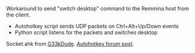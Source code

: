 Workaround to send "switch desktop" command to the Remmina host from the client.

* Autohotkey script sends UDP packets on Ctrl+Alt+Up/Down events
* Python script listens for the packets and switches desktop

Socket.ahk from [G33kDude](https://github.com/G33kDude/Socket.ahk).
[Autohotkey forum post](https://www.autohotkey.com/boards/viewtopic.php?t=35120).
